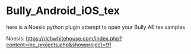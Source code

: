 # Bully_Android_iOS_tex
 here is a Noesis python plugin attempt to open your Bully AE tex samples

Noesis: https://richwhitehouse.com/index.php?content=inc_projects.php&showproject=91
